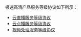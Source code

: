 极速高清产品服务等级协议如下所示：
- [云直播服务等级协议](https://cloud.tencent.com/document/product/267/34604)
- [云点播服务等级协议](https://cloud.tencent.com/document/product/266/15545)
- [视频处理服务等级协议](https://cloud.tencent.com/document/product/862/37051)
